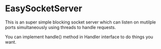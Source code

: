 # EasySocketServer

This is an super simple blocking socket server which can listen on mutilple ports simultaneously using threads to handle requests.

You can implement handle() method in Handler interface to do things you want.
